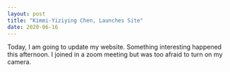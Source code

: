 ```yaml
---
layout: post
title: "Kimmi-Yiziying Chen, Launches Site"
date: 2020-06-16
---
```


Today, I am going to update my website.
Something interesting happened this afternoon. I joined in a zoom meeting but was too afraid to turn on my camera.
